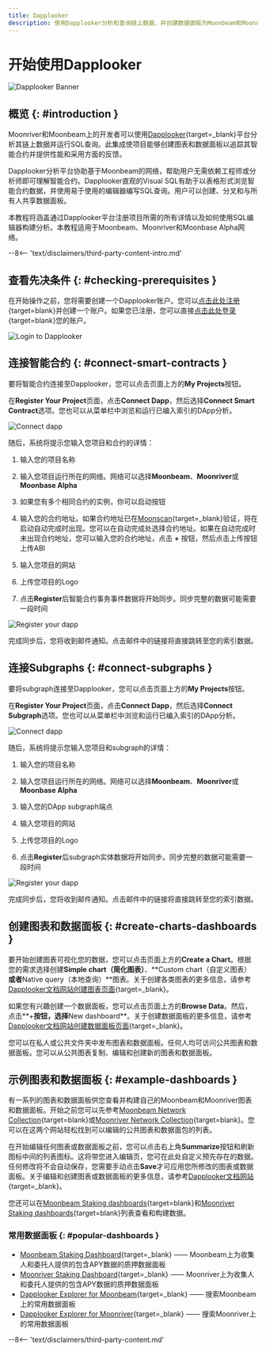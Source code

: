 ```yaml
---
title: Dapplooker
description: 使用Dapplooker分析和查询链上数据，并创建数据面板为Moonbeam和Moonriver可视化数据分析。
---
```


# 开始使用Dapplooker

![Dapplooker Banner](/images/builders/integrations/analytics/dapplooker/dapplooker-banner.png)

## 概览 {: #introduction }

Moonriver和Moonbeam上的开发者可以使用[Dapplooker](https://dapplooker.com/){target=_blank}平台分析其链上数据并运行SQL查询。此集成使项目能够创建图表和数据面板以追踪其智能合约并提供性能和采用方面的反馈。

Dapplooker分析平台协助基于Moonbeam的网络，帮助用户无需依赖工程师或分析师即可理解智能合约。Dapplooker直观的Visual SQL有助于以表格形式浏览智能合约数据，并使用易于使用的编辑器编写SQL查询。用户可以创建、分叉和与所有人共享数据面板。

本教程将涵盖通过Dapplooker平台注册项目所需的所有详情以及如何使用SQL编辑器构建分析。本教程适用于Moonbeam、Moonriver和Moonbase Alpha网络。

--8<-- 'text/disclaimers/third-party-content-intro.md'

## 查看先决条件 {: #checking-prerequisites }

在开始操作之前，您将需要创建一个Dapplooker账户。您可以[点击此处注册](https://dapplooker.com/signup){target=blank}并创建一个账户。如果您已注册，您可以直接[点击此处登录](https://dapplooker.com/login){target=blank}您的账户。

![Login to Dapplooker](/images/builders/integrations/analytics/dapplooker/dapplooker-1.png)

## 连接智能合约 {: #connect-smart-contracts }

要将智能合约连接至Dapplooker，您可以点击页面上方的**My Projects**按钮。

在**Register Your Project**页面，点击**Connect Dapp**，然后选择**Connect Smart Contract**选项。您也可以从菜单栏中浏览和运行已编入索引的DApp分析。

![Connect dapp](/images/builders/integrations/analytics/dapplooker/dapplooker-2.png)

随后，系统将提示您输入您项目和合约的详情：

1. 输入您的项目名称

2. 输入您项目运行所在的网络。网络可以选择**Moonbeam**、**Moonriver**或**Moonbase Alpha**

3. 如果您有多个相同合约的实例，你可以启动按钮

4. 输入您的合约地址。如果合约地址已在[Moonscan](https://moonscan.io/){target=_blank}验证，将在启动自动完成时出现。您可以在自动完成处选择合约地址。如果在自动完成时未出现合约地址，您可以输入您的合约地址，点击 **+** 按钮，然后点击上传按钮上传ABI

5. 输入您项目的网站

6. 上传您项目的Logo

7. 点击**Register**后智能合约事务事件数据将开始同步。同步完整的数据可能需要一段时间

![Register your dapp](/images/builders/integrations/analytics/dapplooker/dapplooker-3.png)

完成同步后，您将收到邮件通知。点击邮件中的链接将直接跳转至您的索引数据。

## 连接Subgraphs {: #connect-subgraphs }

要将subgraph连接至Dapplooker，您可以点击页面上方的**My Projects**按钮。

在**Register Your Project**页面，点击**Connect Dapp**，然后选择**Connect Subgraph**选项。您也可以从菜单栏中浏览和运行已编入索引的DApp分析。

![Connect dapp](/images/builders/integrations/analytics/dapplooker/dapplooker-4.png)

随后，系统将提示您输入您项目和subgraph的详情：

1. 输入您的项目名称

2. 输入您项目运行所在的网络。网络可以选择**Moonbeam**、**Moonriver**或**Moonbase Alpha**

3. 输入您的DApp subgraph端点

4. 输入您项目的网站

5. 上传您项目的Logo

6. 点击**Register**后subgraph实体数据将开始同步。同步完整的数据可能需要一段时间

![Register your dapp](/images/builders/integrations/analytics/dapplooker/dapplooker-5.png)

完成同步后，您将收到邮件通知。点击邮件中的链接将直接跳转至您的索引数据。

## 创建图表和数据面板 {: #create-charts-dashboards }

要开始创建图表可视化您的数据，您可以点击页面上方的**Create a Chart**。根据您的需求选择创建**Simple chart（简化图表）**、**Custom chart（自定义图表）**或者**Native query（本地查询）**图表。关于创建各类图表的更多信息，请参考[Dapplooker文档网站创建图表页面](https://dapplooker.notion.site/Create-Charts-2ab63e91f4a04dab8b06dfbedb72730e){target=_blank}。

如果您有兴趣创建一个数据面板，您可以点击页面上方的**Browse Data**。然后，点击**+**按钮，选择**New dashboard**。关于创建数据面板的更多信息，请参考[Dapplooker文档网站创建数据面板页面](https://dapplooker.notion.site/Create-Dashboards-61981cf5fde54d32a905eef59491c108){target=_blank}。

您可以在私人或公共文件夹中发布图表和数据面板。任何人均可访问公共图表和数据面板。您可以从公共图表复制、编辑和创建新的图表和数据面板。

## 示例图表和数据面板 {: #example-dashboards }

有一系列的图表和数据面板供您查看并构建自己的Moonbeam和Moonriver图表和数据面板。开始之前您可以先参考[Moonbeam Network Collection](https://analytics.dapplooker.com/collection/323-moonbeam-network-collection){target=blank}或[Moonriver Network Collection](https://analytics.dapplooker.com/collection/79-moonriver-network-collection){target=blank}。您可以在这两个网站轻松找到可以编辑的公共图表和数据面包的列表。

在开始编辑任何图表或数据面板之前，您可以点击右上角**Summarize**按钮和刷新图标中间的列表图标。这将带您进入编辑页，您可在此处自定义预先存在的数据。任何修改将不会自动保存，您需要手动点击**Save**才可应用您所修改的图表或数据面板。关于编辑和创建图表或数据面板的更多信息，请参考[Dapplooker文档网站](https://dapplooker.notion.site/Features-24c6faca79a847e4ae499e907784bbfc){target=_blank}。

您还可以在[Moonbeam Staking dashboards](https://analytics.dapplooker.com/browse/2/schema/moonbeam){target=blank}和[Moonriver Staking dashboards](https://analytics.dapplooker.com/browse/2/schema/moonriver){target=blank}列表查看和构建数据。

### 常用数据面板 {: #popular-dashboards }

- [Moonbeam Staking Dashboard](https://network.dapplooker.com/moonbeam/collator){target=_blank} —— Moonbeam上为收集人和委托人提供的包含APY数据的质押数据面板
- [Moonriver Staking Dashboard](https://network.dapplooker.com/moonriver/collator){target=_blank} —— Moonriver上为收集人和委托人提供的包含APY数据的质押数据面板
- [Dapplooker Explorer for Moonbeam](https://dapplooker.com/category/moonbeam?type=dashboard){target=_blank} —— 搜索Moonbeam上的常用数据面板
- [Dapplooker Explorer for Moonriver](https://dapplooker.com/category/moonriver?type=dashboard){target=_blank} —— 搜索Moonriver上的常用数据面板

--8<-- 'text/disclaimers/third-party-content.md'